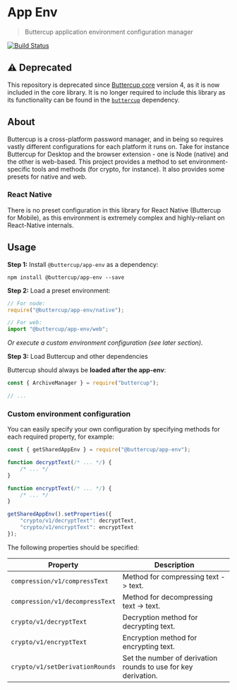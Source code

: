 # App Env
> Buttercup application environment configuration manager

[![Build Status](https://travis-ci.org/buttercup/app-env.svg?branch=master)](https://travis-ci.org/buttercup/app-env)

## :warning: Deprecated

This repository is deprecated since [Buttercup core](https://github.com/buttercup/buttercup-core) version 4, as it is now included in the core library. It is no longer required to include this library as its functionality can be found in the [`buttercup`](https://www.npmjs.com/package/buttercup) dependency.

## About

Buttercup is a cross-platform password manager, and in being so requires vastly different configurations for each platform it runs on. Take for instance Buttercup for Desktop and the browser extension - one is Node (native) and the other is web-based. This project provides a method to set environment-specific tools and methods (for crypto, for instance). It also provides some presets for native and web.

### React Native

There is no preset configuration in this library for React Native (Buttercup for Mobile), as this environment is extremely complex and highly-reliant on React-Native internals.

## Usage

**Step 1:** Install `@buttercup/app-env` as a dependency:

```shell
npm install @buttercup/app-env --save
```

**Step 2:** Load a preset environment:

```javascript
// For node:
require("@buttercup/app-env/native");
```

```javascript
// For web:
import "@buttercup/app-env/web";
```

_Or execute a custom environment configuration (see later section)._

**Step 3:** Load Buttercup and other dependencies

Buttercup should always be **loaded after the app-env**:

```javascript
const { ArchiveManager } = require("buttercup");

// ...
```

### Custom environment configuration

You can easily specify your own configuration by specifying methods for each required property, for example:

```javascript
const { getSharedAppEnv } = require("@buttercup/app-env");

function decryptText(/* ... */) {
    /* ... */
}

function encryptText(/* ... */) {
    /* ... */
}

getSharedAppEnv().setProperties({
    "crypto/v1/decryptText": decryptText,
    "crypto/v1/encryptText": encryptText
});
```

The following properties should be specified:

| Property                      | Description                               |
|-------------------------------|-------------------------------------------|
| `compression/v1/compressText` | Method for compressing text -> text.      |
| `compression/v1/decompressText` | Method for decompressing text -> text.  |
| `crypto/v1/decryptText`       | Decryption method for decrypting text.    |
| `crypto/v1/encryptText`       | Encryption method for encrypting text.    |
| `crypto/v1/setDerivationRounds` | Set the number of derivation rounds to use for key derivation. |
